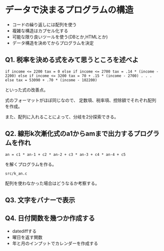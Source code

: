 # データで決まるプログラムの構造

* コードの繰り返しには配列を使う
* 複雑な構造はカプセル化する
* 可能な限り良いツールを使う(DBとか,HTMLとか)
* データ構造を決めてからプログラムを決定

## Q1. 税率を決める式をみて思うところを述べよ

`
if income <= 2200
  tax = 0
else if income <= 2700
  tax = .14 * (income - 2200)
else if income <= 3200
  tax = 70 + .15 * (income - 2700)
  .
  .
  .
else
  tax = 53090 + .70 * (income - 102200)
`

といった式の改善点。

式のフォーマットがほぼ同じなので、
定数項、税率項、控除額でそれぞれ配列を作成。

また、配列に入れることによって、分岐を2分探索できる。


## Q2. 線形k次漸化式のa1からamまで出力するプログラムを作れ

`an = c1 * an-1 + c2 * an-2 + c3 * an-3 + c4 * an-4 + c5`

を解くプログラムを作る。

`src/k_an.c`

配列を使わなかった場合はどうなるか考察する。

## Q3. 文字をバナーで表示


## Q4. 日付関数を幾つか作成する

* datediffする
* 曜日を返す関数
* 年と月のインプットでカレンダーを作成する

